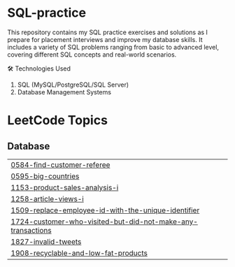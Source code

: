 # SQL-practice
This repository contains my SQL practice exercises and solutions as I prepare for placement interviews and improve my database skills. It includes a variety of SQL problems ranging from basic to advanced level, covering different SQL concepts and real-world scenarios.

🛠️ Technologies Used
1. SQL (MySQL/PostgreSQL/SQL Server)
2. Database Management Systems
<!---LeetCode Topics Start-->
# LeetCode Topics
## Database
|  |
| ------- |
| [0584-find-customer-referee](https://github.com/Wodenvase/SQL-practice/tree/master/0584-find-customer-referee) |
| [0595-big-countries](https://github.com/Wodenvase/SQL-practice/tree/master/0595-big-countries) |
| [1153-product-sales-analysis-i](https://github.com/Wodenvase/SQL-practice/tree/master/1153-product-sales-analysis-i) |
| [1258-article-views-i](https://github.com/Wodenvase/SQL-practice/tree/master/1258-article-views-i) |
| [1509-replace-employee-id-with-the-unique-identifier](https://github.com/Wodenvase/SQL-practice/tree/master/1509-replace-employee-id-with-the-unique-identifier) |
| [1724-customer-who-visited-but-did-not-make-any-transactions](https://github.com/Wodenvase/SQL-practice/tree/master/1724-customer-who-visited-but-did-not-make-any-transactions) |
| [1827-invalid-tweets](https://github.com/Wodenvase/SQL-practice/tree/master/1827-invalid-tweets) |
| [1908-recyclable-and-low-fat-products](https://github.com/Wodenvase/SQL-practice/tree/master/1908-recyclable-and-low-fat-products) |
<!---LeetCode Topics End-->
